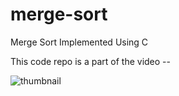 # merge-sort
Merge Sort Implemented Using C

This code repo is a part of the video --


![thumbnail](https://github.com/ShettyDhanushK/merge-sort/assets/122022180/2113bd20-c73e-48d5-8de4-1da1bff032fc)
